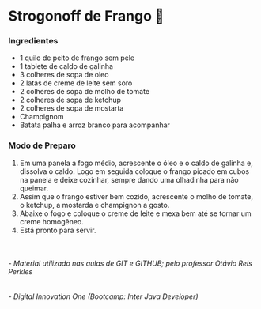 # Strogonoff de Frango :chicken:
### Ingredientes ###
 - 1 quilo de peito de frango sem pele
 - 1 tablete de caldo de galinha
 - 3 colheres de sopa de oleo
 - 2 latas de creme de leite sem soro
 - 2 colheres de sopa de molho de tomate
 - 2 colheres de sopa de ketchup
 - 2 colheres de sopa de mostarta
 - Champignom
 - Batata palha e arroz branco para acompanhar

### Modo de Preparo ###
1. Em uma panela a fogo médio, acrescente o óleo e o caldo de galinha e, dissolva o caldo. Logo em seguida coloque o frango picado em cubos na panela e deixe cozinhar, sempre dando uma olhadinha para não queimar.
2. Assim que o frango estiver bem cozido, acrescente o molho de tomate, o ketchup, a mostarda e champignon a gosto.
3. Abaixe o fogo e coloque o creme de leite e mexa bem até se tornar um creme homogêneo.
4. Está pronto para servir.

&nbsp;

###### *- Material utilizado nas aulas de GIT e GITHUB; pelo professor  Otávio Reis Perkles* ######
###### *- Digital Innovation One (Bootcamp: Inter Java Developer)* ######